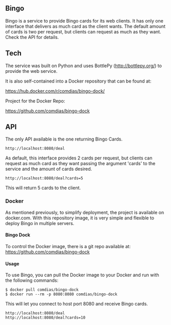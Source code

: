 ## Bingo

Bingo is a service to provide Bingo cards for its web clients.
It has only one interface that delivers as much card as the client wants.
The default amount of cards is two per request, but clients can request as much as they want.
Check the API for details.

## Tech

The service was built on Python and uses BottlePy (http://bottlepy.org/) to provide the web service.

It is also self-contained into a Docker repository that can be found at:

https://hub.docker.com/r/comdias/bingo-dock/

Project for the Docker Repo:

https://github.com/comdias/bingo-dock

## API

The only API available is the one returning Bingo Cards.

	http://localhost:8080/deal

As default, this interface provides 2 cards per request, but clients can request as much card as they want passing the argument 'cards' to the service and the amount of cards desired.

	http://localhost:8080/deal?cards=5

This will return 5 cards to the client.

### Docker

As mentioned previously, to simplify deployment, the project is available on docker.com.
With this repository image, it is very simple and flexible to deploy Bingo in multiple servers.

#### Bingo Dock

To control the Docker image, there is a git repo available at: https://github.com/comdias/bingo-dock

#### Usage

To use Bingo, you can pull the Docker image to your Docker and run with the following commands:

	$ docker pull comdias/bingo-dock
	$ docker run --rm -p 8080:8080 comdias/bingo-dock

This will let you connect to host port 8080 and receive Bingo cards.

	http://localhost:8080/deal
	http://localhost:8080/deal?cards=10
